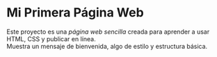 # Mi Primera Página Web

Este proyecto es una *página web sencilla* creada para aprender a usar HTML, CSS y publicar en línea.  
Muestra un mensaje de bienvenida, algo de estilo y estructura básica.

